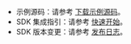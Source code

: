 <div class="mk-hint">

- 示例源码：请参考 [下载示例源码](!DownLoadDemo/DownloadSource)。
- SDK 集成指引：请参考 [快速开始](!QuickStarts/integration)。
- SDK 版本变更：请参考 [发布日志](!DownLoadSDK/Release_Notes)。
</div>
